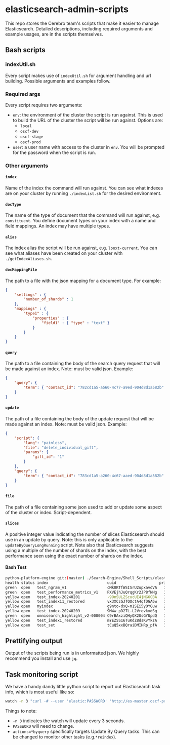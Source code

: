# elasticsearch-admin-scripts

This repo stores the Cerebro team's scripts that make it easier to manage Elasticsearch. Detailed descriptions, including required arguments and example usages, are in the scripts themselves.

## Bash scripts

### indexUtil.sh
Every script makes use of `indexUtil.sh` for argument handling and url building. Possible arguments and examples follow.

### Required args
Every script requires two arguments:
* `env`: the environment of the cluster the script is run against. This is used to build the URL of the cluster the script will be run against. Options are:
  * `local`
  * `oscf-dev`
  * `oscf-stage`
  * `oscf-prod`
* `user`: a user name with access to the cluster in `env`. You will be prompted for the password when the script is run.

### Other arguments

#### `index`
Name of the index the command will run against. You can see what indexes are on your cluster by running `./indexList.sh` for the desired environment.

#### `docType`
The name of the type of document that the command will run against, e.g. `constituent`. You define document types on your index with a name and field mappings. An index may have multiple types.

#### `alias`
The index alias the script will be run against, e.g. `lonxt-current`. You can see what aliases have been created on your cluster with `./getIndexAliases.sh`.

#### `docMappingFile`
The path to a file with the json mapping for a document type. For example:
```json
{
    "settings" : {
        "number_of_shards" : 1
    },
    "mappings" : {
        "type1" : {
            "properties" : {
                "field1" : { "type" : "text" }
            }
        }
    }
}
```

#### `query`
The path to a file containing the body of the search query request that will be made against an index. Note: must be valid json. Example:
```json
{
    "query": {
        "term": { "contact_id": "782cd1a5-a560-4c77-a9ed-904d8d1a582b" }
    }
}
```

#### `update`
The path of a file containing the body of the update request that will be made against an index. Note: must be valid json. Example:
```json
{
    "script": {
        "lang": "painless",
        "file": "delete_individual_gift",
        "params": {
            "gift_id": "1"
        }
    },
    "query": {
        "term": { "contact_id": "783cd1a5-a260-4c67-aaed-904d8d1a582b" }
    }
}
```

#### `file`
The path of a file containing some json used to add or update some aspect of the cluster or index. Script-dependent.

#### `slices`
A positive integer value indicating the number of slices Elasticsearch should use in an update by query. Note: this is only applicable to the `updateByQueryLongRunning` script. Note also that Elasticsearch suggests using a multiple of the number of shards on the index, with the best performance seen using the exact number of shards on the index.


#### Bash Test
```bash
python-platform-engine git:(master) ./Search-Engine/Shell_Scripts/elasticsearch-admin-shell-scripts/list-indices.sh f localhost 9203  
health status index                          uuid                   pri rep docs.count docs.deleted store.size pri.store.size
green  open   test_ngram_v1                  cMk8KTfWSISrU2upxavdVA   1   0          1            0      4.4kb          4.4kb
green  open   test_performance_metrics_v1    PXVEjhJuQrqgKr2JP8fNHg   1   0          1            0      7.4kb          7.4kb
yellow open   test_index-20240201            -9OnSULZScucUE4jNG6CBA   1   1          1            0      5.4kb          5.4kb
yellow open   test_index11_restored          vx3XCzGJTQOctA4qfDGA6w   1   1          1            0      5.4kb          5.4kb
yellow open   myindex                        g9nto-dxQ-m1SEi5yOYGuw   2   1          0            0       494b           494b
yellow open   test_index-20240209            9M4w_pD2TL-L2VrevkxdSg   1   1          1            0      5.4kb          5.4kb
green  open   omnisearch_highlight_v2-000004 C9rBAxziQHyQX2UsGYUpdQ   1   0          0            0       247b           247b
yellow open   test_index1_restored           mYEZSS16TuKdZ8dsKvYkzA   1   1          1            0      5.4kb          5.4kb
yellow open   test_set                       tCuQ5xxBQraiDMIHRp_pfA   1   1          9            0     22.9kb         22.9kb
```


## Prettifying output
Output of the scripts being run is in unformatted json. We highly recommend you install and use `jq`.

## Task monitoring script
We have a handy dandy little python script to report out Elasticsearch task info, which is most useful like so:
```bash
watch -n 3 "curl -# --user 'elastic:PASSWORD' 'http://es-master.oscf-prod.blackbaudcloud.com:9200/_tasks?detailed=true&actions=*byquery' | python3 taskStatus.py
```

Things to note:
* `-n 3` indicates the watch will update every 3 seconds.
* `PASSWORD` will need to change.
* `actions=*byquery` specifically targets Update By Query tasks. This can be changed to monitor other tasks (e.g.`*reindex`).
